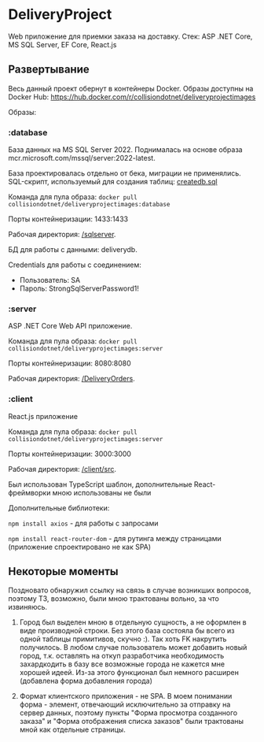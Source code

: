 # DeliveryProject
Web приложение для приемки заказа на доставку. Стек: ASP .NET Core, MS SQL Server, EF Core, React.js
## Развертывание
Весь данный проект обернут в контейнеры Docker. Образы доступны на Docker Hub: https://hub.docker.com/r/collisiondotnet/deliveryprojectimages

Образы:
### :database 
База данных на MS SQL Server 2022. Поднималась на основе образа mcr.microsoft.com/mssql/server:2022-latest.

База проектировалась отдельно от бека, миграции не применялись. SQL-скрипт, используемый для создания таблиц: [createdb.sql](sqlserver/createdb.sql)

Команда для пула образа: ```docker pull collisiondotnet/deliveryprojectimages:database```

Порты контейнеризации: 1433:1433

Рабочая директория: [/sqlserver](sqlserver). 

БД для работы с данными: deliverydb.

Credentials для работы с соединением:
* Пользователь: SA
* Пароль: StrongSqlServerPassword1!
### :server 
ASP .NET Core Web API приложение.

Команда для пула образа: ```docker pull collisiondotnet/deliveryprojectimages:server```

Порты контейнеризации: 8080:8080

Рабочая директория: [/DeliveryOrders](DeliveryOrders). 
### :client 
React.js приложение

Команда для пула образа: ```docker pull collisiondotnet/deliveryprojectimages:server```

Порты контейнеризации: 3000:3000

Рабочая директория: [/client/src](/client/src). 

Был использован TypeScript шаблон, дополнительные React-фреймворки мною использованы не были

Дополнительные библиотеки:

```npm install axios``` - для работы с запросами

```npm install react-router-dom``` - для рутинга между страницами (приложение спроектировано не как SPA)

## Некоторые моменты
Поздновато обнаружил ссылку на связь в случае возникших вопросов, поэтому ТЗ, возможно, были мною трактованы вольно, за что извиняюсь.

1. Город был выделен мною в отдельную сущность, а не оформлен в виде производной строки. Без этого база состояла бы всего из одной таблицы примитивов, скучно :). Так хоть FK накрутить получилось. В любом случае пользователь может добавить новый город, т.к. оставлять на откуп разработчика необходимость захардкодить в базу все возможные города не кажется мне хорошей идеей. Из-за этого функционал был немного расширен (добавлена форма добавления города)

2. Формат клиентского приложения - не SPA. В моем понимании форма - элемент, отвечающий исключительно за отправку на сервер данных, поэтому пункты "Форма просмотра созданного заказа" и "Форма отображения списка заказов" были трактованы мной как отдельные страницы.
